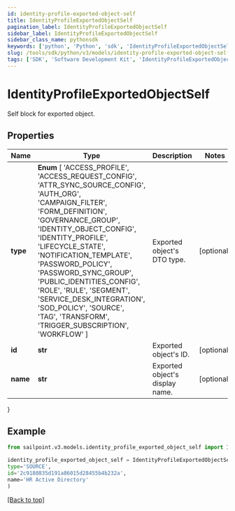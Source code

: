 ```yaml
---
id: identity-profile-exported-object-self
title: IdentityProfileExportedObjectSelf
pagination_label: IdentityProfileExportedObjectSelf
sidebar_label: IdentityProfileExportedObjectSelf
sidebar_class_name: pythonsdk
keywords: ['python', 'Python', 'sdk', 'IdentityProfileExportedObjectSelf', 'IdentityProfileExportedObjectSelf'] 
slug: /tools/sdk/python/v3/models/identity-profile-exported-object-self
tags: ['SDK', 'Software Development Kit', 'IdentityProfileExportedObjectSelf', 'IdentityProfileExportedObjectSelf']
---
```


# IdentityProfileExportedObjectSelf

Self block for exported object.

## Properties

Name | Type | Description | Notes
------------ | ------------- | ------------- | -------------
**type** |  **Enum** [  'ACCESS_PROFILE',    'ACCESS_REQUEST_CONFIG',    'ATTR_SYNC_SOURCE_CONFIG',    'AUTH_ORG',    'CAMPAIGN_FILTER',    'FORM_DEFINITION',    'GOVERNANCE_GROUP',    'IDENTITY_OBJECT_CONFIG',    'IDENTITY_PROFILE',    'LIFECYCLE_STATE',    'NOTIFICATION_TEMPLATE',    'PASSWORD_POLICY',    'PASSWORD_SYNC_GROUP',    'PUBLIC_IDENTITIES_CONFIG',    'ROLE',    'RULE',    'SEGMENT',    'SERVICE_DESK_INTEGRATION',    'SOD_POLICY',    'SOURCE',    'TAG',    'TRANSFORM',    'TRIGGER_SUBSCRIPTION',    'WORKFLOW' ] | Exported object's DTO type. | [optional] 
**id** | **str** | Exported object's ID. | [optional] 
**name** | **str** | Exported object's display name. | [optional] 
}

## Example

```python
from sailpoint.v3.models.identity_profile_exported_object_self import IdentityProfileExportedObjectSelf

identity_profile_exported_object_self = IdentityProfileExportedObjectSelf(
type='SOURCE',
id='2c9180835d191a86015d28455b4b232a',
name='HR Active Directory'
)

```
[[Back to top]](#) 

